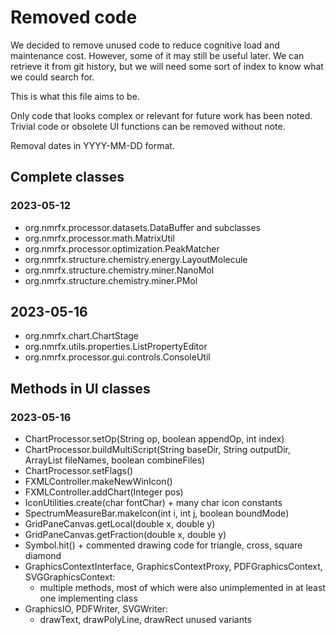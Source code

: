 # Removed code

We decided to remove unused code to reduce cognitive load and maintenance cost.
However, some of it may still be useful later.
We can retrieve it from git history, but we will need some sort of index to know what we could search for.

This is what this file aims to be.

Only code that looks complex or relevant for future work has been noted.
Trivial code or obsolete UI functions can be removed without note.

Removal dates in YYYY-MM-DD format.

## Complete classes

### 2023-05-12

* org.nmrfx.processor.datasets.DataBuffer and subclasses
* org.nmrfx.processor.math.MatrixUtil
* org.nmrfx.processor.optimization.PeakMatcher
* org.nmrfx.structure.chemistry.energy.LayoutMolecule
* org.nmrfx.structure.chemistry.miner.NanoMol
* org.nmrfx.structure.chemistry.miner.PMol

## 2023-05-16

* org.nmrfx.chart.ChartStage
* org.nmrfx.utils.properties.ListPropertyEditor
* org.nmrfx.processor.gui.controls.ConsoleUtil

## Methods in UI classes

### 2023-05-16

* ChartProcessor.setOp(String op, boolean appendOp, int index)
* ChartProcessor.buildMultiScript(String baseDir, String outputDir, ArrayList<String> fileNames, boolean combineFiles)
* ChartProcessor.setFlags()
* FXMLController.makeNewWinIcon()
* FXMLController.addChart(Integer pos)
* IconUtilities.create(char fontChar) + many char icon constants
* SpectrumMeasureBar.makeIcon(int i, int j, boolean boundMode)
* GridPaneCanvas.getLocal(double x, double y)
* GridPaneCanvas.getFraction(double x, double y)
* Symbol.hit() + commented drawing code for triangle, cross, square diamond
* GraphicsContextInterface, GraphicsContextProxy, PDFGraphicsContext, SVGGraphicsContext:
    * multiple methods, most of which were also unimplemented in at least one implementing class
* GraphicsIO, PDFWriter, SVGWriter:
    * drawText, drawPolyLine, drawRect unused variants